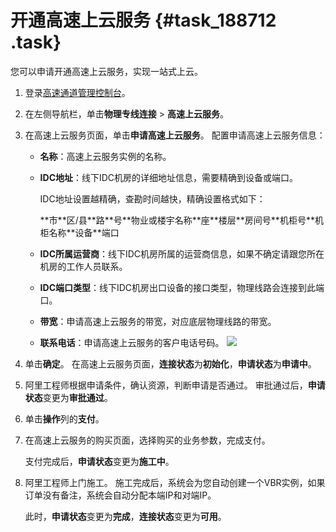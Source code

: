 # 开通高速上云服务 {#task_188712 .task}

您可以申请开通高速上云服务，实现一站式上云。

1.  登录[高速通道管理控制台](https://expressconnectnext.console.aliyun.com)。 
2.  在左侧导航栏，单击**物理专线连接** \> **高速上云服务**。
3.  在高速上云服务页面，单击**申请高速上云服务**。 配置申请高速上云服务信息：

    -   **名称**：高速上云服务实例的名称。
    -   **IDC地址**：线下IDC机房的详细地址信息，需要精确到设备或端口。

        IDC地址设置越精确，查勘时间越快，精确设置格式如下：

        \*\*市\*\*区/县\*\*路\*\*号\*\*物业或楼宇名称\*\*座\*\*楼层\*\*房间号\*\*机柜号\*\*机柜名称\*\*设备\*\*端口

    -   **IDC所属运营商**：线下IDC机房所属的运营商信息，如果不确定请跟您所在机房的工作人员联系。
    -   **IDC端口类型**：线下IDC机房出口设备的接口类型，物理线路会连接到此端口。
    -   **带宽**：申请高速上云服务的带宽，对应底层物理线路的带宽。
    -   **联系电话**：申请高速上云服务的客户电话号码。
    ![](http://static-aliyun-doc.oss-cn-hangzhou.aliyuncs.com/assets/img/162666/156704691656469_zh-CN.png)

4.  单击**确定**。 在高速上云服务页面，**连接状态**为**初始化**，**申请状态**为**申请中**。
5.  阿里工程师根据申请条件，确认资源，判断申请是否通过。 审批通过后，**申请状态**变更为**审批通过**。
6.  单击**操作**列的**支付**。
7.  在高速上云服务的购买页面，选择购买的业务参数，完成支付。 

    支付完成后，**申请状态**变更为**施工中**。

8.  阿里工程师上门施工。 施工完成后，系统会为您自动创建一个VBR实例，如果订单没有备注，系统会自动分配本端IP和对端IP。

    此时，**申请状态**变更为**完成**，**连接状态**变更为**可用**。


